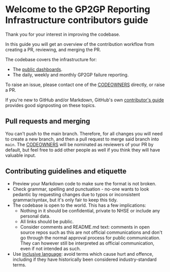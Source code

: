 # Welcome to the GP2GP Reporting Infrastructure contributors guide

Thank you for your interest in improving the codebase.

In this guide you will get an overview of the contribution workflow from creating a PR, reviewing, and merging the PR.

The codebase covers the infrastructure for:

- The [public dashboards](https://gp-registrations-data.nhs.uk/practice/B86048/integration-times/).
- The daily, weekly and monthly GP2GP failure reporting.

To raise an issue, please contact one of the [CODEOWNERS](.github/CODEOWNERS) directly, or raise a PR.

If you're new to GitHub and/or Markdown, GitHub's own [contributor's guide](https://github.com/github/docs/blob/main/.github/CONTRIBUTING.md) provides good signposting on these topics.

## Pull requests and merging

You can't push to the main branch. Therefore, for all changes you will need to create a new branch, and then a pull request to merge said branch into `main`. The [CODEOWNERS](.github/CODEOWNERS) will be nominated as reviewers of your PR by default, but feel free to add other people as well if you think they will have valuable input.

## Contributing guidelines and etiquette

- Preview your Markdown code to make sure the format is not broken.
- Check grammar, spelling and punctuation - no-one wants to look pedantic by requesting changes due to typos or inconsistent grammar/syntax, but it's only fair to keep this tidy.
- The codebase is open to the world. This has a few implications:
  - Nothing in it should be confidential, private to NHSE or include any personal data.
  - All links should be public.
  - Consider comments and README.md text: comments in open source repos such as this are not official communications and don't go through the normal approval process for public communication. They can however still be interpreted as official communication, even if not intended as such.
- Use [inclusive language](https://github.com/NHSDigital/software-engineering-quality-framework/blob/main/inclusive-language.md): avoid terms which cause hurt and offence, including if they have historically been considered industry-standard terms.
